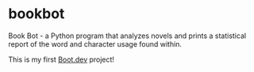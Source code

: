 # bookbot
Book Bot - a Python program that analyzes novels and prints a statistical report of the word and character usage found within.

This is my first [Boot.dev](https://www.boot.dev) project!
